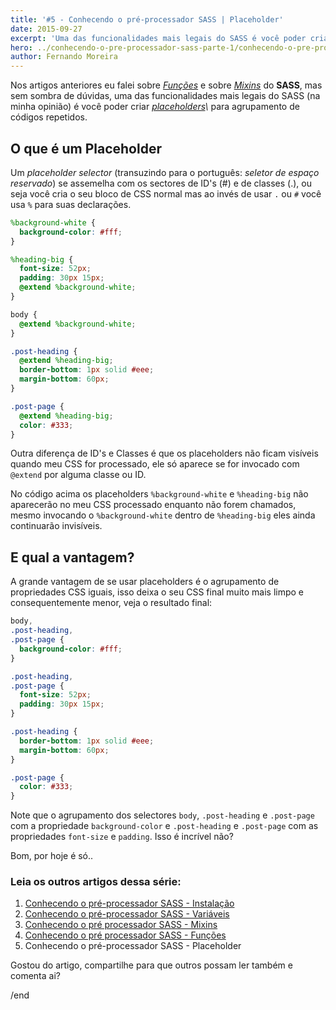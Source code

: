 ```yaml
---
title: '#5 - Conhecendo o pré-processador SASS | Placeholder'
date: 2015-09-27
excerpt: 'Uma das funcionalidades mais legais do SASS é você poder criar placeholders para agrupamento de códigos repetidos'
hero: ../conhecendo-o-pre-processador-sass-parte-1/conhecendo-o-pre-processador-sass.jpg
author: Fernando Moreira
---
```


Nos artigos anteriores eu falei sobre _[Funções](/sass-parte-4-funcoes/)_ e sobre _[Mixins](/sass-parte-3-mixins/)_ do **SASS**, mas sem sombra de dúvidas, uma das funcionalidades mais legais do SASS (na minha opinião) é você poder criar _[placeholders](http://sass-lang.com/documentation/file.SASS_REFERENCE.html#placeholder_selectors_)\_ para agrupamento de códigos repetidos.

## O que é um Placeholder

Um _placeholder selector_ (transuzindo para o português: _seletor de espaço reservado_) se assemelha com os sectores de ID's (#) e de classes (.), ou seja você cria o seu bloco de CSS normal mas ao invés de usar `.` ou `#` você usa `%` para suas declarações.

```scss
%background-white {
  background-color: #fff;
}

%heading-big {
  font-size: 52px;
  padding: 30px 15px;
  @extend %background-white;
}

body {
  @extend %background-white;
}

.post-heading {
  @extend %heading-big;
  border-bottom: 1px solid #eee;
  margin-bottom: 60px;
}

.post-page {
  @extend %heading-big;
  color: #333;
}
```

Outra diferença de ID's e Classes é que os placeholders não ficam visíveis quando meu CSS for processado, ele só aparece se for invocado com `@extend` por alguma classe ou ID.

No código acima os placeholders `%background-white` e `%heading-big` não aparecerão no meu CSS processado enquanto não forem chamados, mesmo invocando o `%background-white` dentro de `%heading-big` eles ainda continuarão invisíveis.

## E qual a vantagem?

A grande vantagem de se usar placeholders é o agrupamento de propriedades CSS iguais, isso deixa o seu CSS final muito mais limpo e consequentemente menor, veja o resultado final:

```css
body,
.post-heading,
.post-page {
  background-color: #fff;
}

.post-heading,
.post-page {
  font-size: 52px;
  padding: 30px 15px;
}

.post-heading {
  border-bottom: 1px solid #eee;
  margin-bottom: 60px;
}

.post-page {
  color: #333;
}
```

Note que o agrupamento dos selectores `body`, `.post-heading` e `.post-page` com a propriedade `background-color` e `.post-heading` e `.post-page` com as propriedades `font-size` e `padding`. Isso é incrível não?

Bom, por hoje é só..

### Leia os outros artigos dessa série:

1. [Conhecendo o pré-processador SASS - Instalação](/conhecendo-o-pre-processador-sass-parte-1/)
2. [Conhecendo o pré-processador SASS - Variáveis](/sass-variaveis-parte-2)
3. [Conhecendo o pré processador SASS - Mixins](/sass-parte-3-mixins)
4. [Conhecendo o pré processador SASS - Funções](/sass-parte-4-funcoes)
5. Conhecendo o pré-processador SASS - Placeholder

Gostou do artigo, compartilhe para que outros possam ler também e comenta ai?

/end
